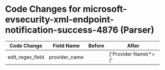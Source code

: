 # Code Changes for microsoft-evsecurity-xml-endpoint-notification-success-4876 (Parser)

| Code Change | Field Name | Before | After |
|-------------|------------|--------|-------|
| edit_regex_field | provider_name |  | ['Provider Name\\*=(\'|")({provider_name}[^\\'"]+)'] |